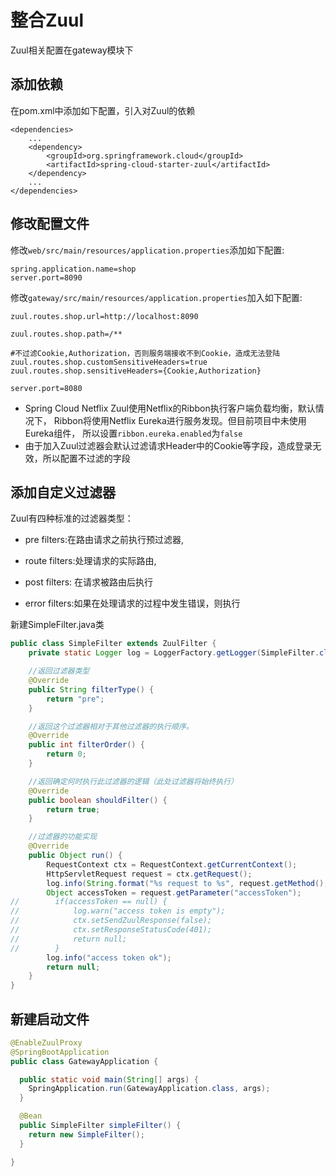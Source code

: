 # 整合Zuul
Zuul相关配置在gateway模块下

## 添加依赖
在pom.xml中添加如下配置，引入对Zuul的依赖
```
<dependencies>
    ...
    <dependency>
        <groupId>org.springframework.cloud</groupId>
        <artifactId>spring-cloud-starter-zuul</artifactId>
    </dependency>
    ...
</dependencies>
```
## 修改配置文件

修改`web/src/main/resources/application.properties`添加如下配置:
```
spring.application.name=shop
server.port=8090
```
修改`gateway/src/main/resources/application.properties`加入如下配置:
```
zuul.routes.shop.url=http://localhost:8090

zuul.routes.shop.path=/**

#不过滤Cookie,Authorization，否则服务端接收不到Cookie，造成无法登陆
zuul.routes.shop.customSensitiveHeaders=true
zuul.routes.shop.sensitiveHeaders={Cookie,Authorization}

server.port=8080
```
- Spring Cloud Netflix Zuul使用Netflix的Ribbon执行客户端负载均衡，默认情况下，
Ribbon将使用Netflix Eureka进行服务发现。但目前项目中未使用Eureka组件，
所以设置`ribbon.eureka.enabled`为`false`
- 由于加入Zuul过滤器会默认过滤请求Header中的Cookie等字段，造成登录无效，所以配置不过滤的字段

## 添加自定义过滤器

Zuul有四种标准的过滤器类型：

- pre filters:在路由请求之前执行预过滤器,

- route filters:处理请求的实际路由,

- post filters: 在请求被路由后执行

- error filters:如果在处理请求的过程中发生错误，则执行

新建SimpleFilter.java类

```java
public class SimpleFilter extends ZuulFilter {
    private static Logger log = LoggerFactory.getLogger(SimpleFilter.class);

    //返回过滤器类型
    @Override
    public String filterType() {
        return "pre";
    }

    //返回这个过滤器相对于其他过滤器的执行顺序。
    @Override
    public int filterOrder() {
        return 0;
    }

    //返回确定何时执行此过滤器的逻辑（此处过滤器将始终执行）
    @Override
    public boolean shouldFilter() {
        return true;
    }

    //过滤器的功能实现
    @Override
    public Object run() {
        RequestContext ctx = RequestContext.getCurrentContext();
        HttpServletRequest request = ctx.getRequest();
        log.info(String.format("%s request to %s", request.getMethod(), request.getRequestURL().toString()));
        Object accessToken = request.getParameter("accessToken");
//        if(accessToken == null) {
//            log.warn("access token is empty");
//            ctx.setSendZuulResponse(false);
//            ctx.setResponseStatusCode(401);
//            return null;
//        }
        log.info("access token ok");
        return null;
    }
}
```

## 新建启动文件

```java
@EnableZuulProxy
@SpringBootApplication
public class GatewayApplication {

  public static void main(String[] args) {
    SpringApplication.run(GatewayApplication.class, args);
  }

  @Bean
  public SimpleFilter simpleFilter() {
    return new SimpleFilter();
  }

}
```